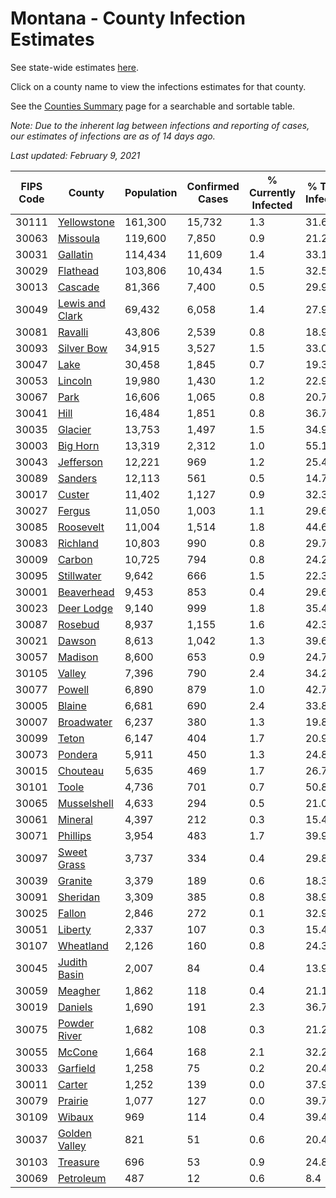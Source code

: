 # Montana - County Infection Estimates

See state-wide estimates [here](/infections/us-mt).

Click on a county name to view the infections estimates for that county.

See the [Counties Summary](/infections/summary-counties) page for a searchable and sortable table.

*Note: Due to the inherent lag between infections and reporting of cases, our estimates of infections are as of 14 days ago.*

*Last updated: February 9, 2021*

|   FIPS Code |                             County |   Population |   Confirmed Cases |   % Currently Infected |   % Total Infected |
|-------------|------------------------------------|--------------|-------------------|------------------------|--------------------|
|       30111 |         [Yellowstone](yellowstone) |      161,300 |            15,732 |                    1.3 |               31.6 |
|       30063 |               [Missoula](missoula) |      119,600 |             7,850 |                    0.9 |               21.2 |
|       30031 |               [Gallatin](gallatin) |      114,434 |            11,609 |                    1.4 |               33.1 |
|       30029 |               [Flathead](flathead) |      103,806 |            10,434 |                    1.5 |               32.5 |
|       30013 |                 [Cascade](cascade) |       81,366 |             7,400 |                    0.5 |               29.9 |
|       30049 | [Lewis and Clark](lewis-and-clark) |       69,432 |             6,058 |                    1.4 |               27.9 |
|       30081 |                 [Ravalli](ravalli) |       43,806 |             2,539 |                    0.8 |               18.9 |
|       30093 |           [Silver Bow](silver-bow) |       34,915 |             3,527 |                    1.5 |               33.0 |
|       30047 |                       [Lake](lake) |       30,458 |             1,845 |                    0.7 |               19.3 |
|       30053 |                 [Lincoln](lincoln) |       19,980 |             1,430 |                    1.2 |               22.9 |
|       30067 |                       [Park](park) |       16,606 |             1,065 |                    0.8 |               20.7 |
|       30041 |                       [Hill](hill) |       16,484 |             1,851 |                    0.8 |               36.7 |
|       30035 |                 [Glacier](glacier) |       13,753 |             1,497 |                    1.5 |               34.9 |
|       30003 |               [Big Horn](big-horn) |       13,319 |             2,312 |                    1.0 |               55.1 |
|       30043 |             [Jefferson](jefferson) |       12,221 |               969 |                    1.2 |               25.4 |
|       30089 |                 [Sanders](sanders) |       12,113 |               561 |                    0.5 |               14.7 |
|       30017 |                   [Custer](custer) |       11,402 |             1,127 |                    0.9 |               32.3 |
|       30027 |                   [Fergus](fergus) |       11,050 |             1,003 |                    1.1 |               29.6 |
|       30085 |             [Roosevelt](roosevelt) |       11,004 |             1,514 |                    1.8 |               44.6 |
|       30083 |               [Richland](richland) |       10,803 |               990 |                    0.8 |               29.7 |
|       30009 |                   [Carbon](carbon) |       10,725 |               794 |                    0.8 |               24.2 |
|       30095 |           [Stillwater](stillwater) |        9,642 |               666 |                    1.5 |               22.3 |
|       30001 |           [Beaverhead](beaverhead) |        9,453 |               853 |                    0.4 |               29.6 |
|       30023 |           [Deer Lodge](deer-lodge) |        9,140 |               999 |                    1.8 |               35.4 |
|       30087 |                 [Rosebud](rosebud) |        8,937 |             1,155 |                    1.6 |               42.3 |
|       30021 |                   [Dawson](dawson) |        8,613 |             1,042 |                    1.3 |               39.6 |
|       30057 |                 [Madison](madison) |        8,600 |               653 |                    0.9 |               24.7 |
|       30105 |                   [Valley](valley) |        7,396 |               790 |                    2.4 |               34.2 |
|       30077 |                   [Powell](powell) |        6,890 |               879 |                    1.0 |               42.7 |
|       30005 |                   [Blaine](blaine) |        6,681 |               690 |                    2.4 |               33.8 |
|       30007 |           [Broadwater](broadwater) |        6,237 |               380 |                    1.3 |               19.8 |
|       30099 |                     [Teton](teton) |        6,147 |               404 |                    1.7 |               20.9 |
|       30073 |                 [Pondera](pondera) |        5,911 |               450 |                    1.3 |               24.8 |
|       30015 |               [Chouteau](chouteau) |        5,635 |               469 |                    1.7 |               26.7 |
|       30101 |                     [Toole](toole) |        4,736 |               701 |                    0.7 |               50.8 |
|       30065 |         [Musselshell](musselshell) |        4,633 |               294 |                    0.5 |               21.0 |
|       30061 |                 [Mineral](mineral) |        4,397 |               212 |                    0.3 |               15.4 |
|       30071 |               [Phillips](phillips) |        3,954 |               483 |                    1.7 |               39.9 |
|       30097 |         [Sweet Grass](sweet-grass) |        3,737 |               334 |                    0.4 |               29.8 |
|       30039 |                 [Granite](granite) |        3,379 |               189 |                    0.6 |               18.3 |
|       30091 |               [Sheridan](sheridan) |        3,309 |               385 |                    0.8 |               38.9 |
|       30025 |                   [Fallon](fallon) |        2,846 |               272 |                    0.1 |               32.9 |
|       30051 |                 [Liberty](liberty) |        2,337 |               107 |                    0.3 |               15.4 |
|       30107 |             [Wheatland](wheatland) |        2,126 |               160 |                    0.8 |               24.3 |
|       30045 |       [Judith Basin](judith-basin) |        2,007 |                84 |                    0.4 |               13.9 |
|       30059 |                 [Meagher](meagher) |        1,862 |               118 |                    0.4 |               21.1 |
|       30019 |                 [Daniels](daniels) |        1,690 |               191 |                    2.3 |               36.7 |
|       30075 |       [Powder River](powder-river) |        1,682 |               108 |                    0.3 |               21.2 |
|       30055 |                   [McCone](mccone) |        1,664 |               168 |                    2.1 |               32.2 |
|       30033 |               [Garfield](garfield) |        1,258 |                75 |                    0.2 |               20.4 |
|       30011 |                   [Carter](carter) |        1,252 |               139 |                    0.0 |               37.9 |
|       30079 |                 [Prairie](prairie) |        1,077 |               127 |                    0.0 |               39.7 |
|       30109 |                   [Wibaux](wibaux) |          969 |               114 |                    0.4 |               39.4 |
|       30037 |     [Golden Valley](golden-valley) |          821 |                51 |                    0.6 |               20.4 |
|       30103 |               [Treasure](treasure) |          696 |                53 |                    0.9 |               24.8 |
|       30069 |             [Petroleum](petroleum) |          487 |                12 |                    0.6 |                8.4 |
